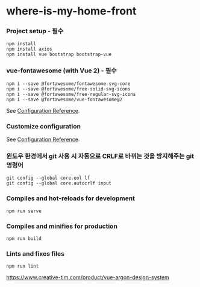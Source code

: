 # where-is-my-home-front

### Project setup - 필수

```
npm install
npm install axios
npm install vue bootstrap bootstrap-vue
```

### vue-fontawesome (with Vue 2) - 필수

```
npm i --save @fortawesome/fontawesome-svg-core
npm i --save @fortawesome/free-solid-svg-icons
npm i --save @fortawesome/free-regular-svg-icons
npm i --save @fortawesome/vue-fontawesome@2
```

See [Configuration Reference](https://github.com/FortAwesome/vue-fontawesome).

### Customize configuration

See [Configuration Reference](https://cli.vuejs.org/config/).

### 윈도우 환경에서 git 사용 시 자동으로 CRLF로 바뀌는 것을 방지해주는 git 명령어

```
git config --global core.eol lf
git config --global core.autocrlf input
```

### Compiles and hot-reloads for development

```
npm run serve
```

### Compiles and minifies for production

```
npm run build
```

### Lints and fixes files

```
npm run lint
```

https://www.creative-tim.com/product/vue-argon-design-system
